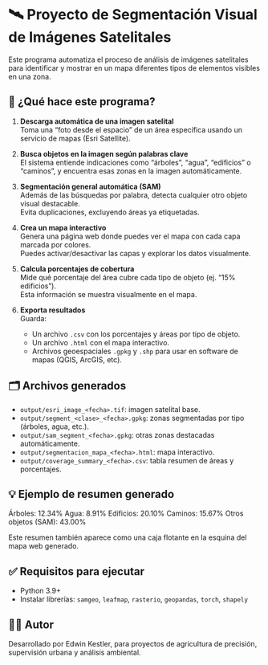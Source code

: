 # 🛰️ Proyecto de Segmentación Visual de Imágenes Satelitales

Este programa automatiza el proceso de análisis de imágenes satelitales para identificar y mostrar en un mapa diferentes tipos de elementos visibles en una zona.

## 📌 ¿Qué hace este programa?

1. **Descarga automática de una imagen satelital**  
   Toma una “foto desde el espacio” de un área específica usando un servicio de mapas (Esri Satellite).

2. **Busca objetos en la imagen según palabras clave**  
   El sistema entiende indicaciones como “árboles”, “agua”, “edificios” o “caminos”, y encuentra esas zonas en la imagen automáticamente.

3. **Segmentación general automática (SAM)**  
   Además de las búsquedas por palabra, detecta cualquier otro objeto visual destacable.  
   Evita duplicaciones, excluyendo áreas ya etiquetadas.

4. **Crea un mapa interactivo**  
   Genera una página web donde puedes ver el mapa con cada capa marcada por colores.  
   Puedes activar/desactivar las capas y explorar los datos visualmente.

5. **Calcula porcentajes de cobertura**  
   Mide qué porcentaje del área cubre cada tipo de objeto (ej. “15% edificios”).  
   Esta información se muestra visualmente en el mapa.

6. **Exporta resultados**  
   Guarda:
   - Un archivo `.csv` con los porcentajes y áreas por tipo de objeto.
   - Un archivo `.html` con el mapa interactivo.
   - Archivos geoespaciales `.gpkg` y `.shp` para usar en software de mapas (QGIS, ArcGIS, etc).

## 🗂️ Archivos generados

- `output/esri_image_<fecha>.tif`: imagen satelital base.
- `output/segment_<clase>_<fecha>.gpkg`: zonas segmentadas por tipo (árboles, agua, etc.).
- `output/sam_segment_<fecha>.gpkg`: otras zonas destacadas automáticamente.
- `output/segmentacion_mapa_<fecha>.html`: mapa interactivo.
- `output/coverage_summary_<fecha>.csv`: tabla resumen de áreas y porcentajes.

## 💡 Ejemplo de resumen generado

Árboles: 12.34%
Agua: 8.91%
Edificios: 20.10%
Caminos: 15.67%
Otros objetos (SAM): 43.00%

Este resumen también aparece como una caja flotante en la esquina del mapa web generado.

## ✅ Requisitos para ejecutar
- Python 3.9+
- Instalar librerías: `samgeo`, `leafmap`, `rasterio`, `geopandas`, `torch`, `shapely`

## 👨‍💻 Autor
Desarrollado por Edwin Kestler, para proyectos de agricultura de precisión, supervisión urbana y análisis ambiental.